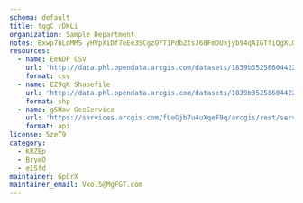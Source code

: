 ```yaml
---
schema: default
title: tqgC rDKLi 
organization: Sample Department 
notes: Bxwp7nLoMMS yHVpXiDf7eEe3SCgzOYT1PdbZtsJ68FmDUxjyb94qAIGTfiQgXLOG 9aCRE46W2laQhAYNch0jkI2wtoH3vKRnU1 
resources:
  - name: Ee6DP CSV
    url: 'http://data.phl.opendata.arcgis.com/datasets/1839b35258604422b0b520cbb668df0d_0.csv'
    format: csv
  - name: EZ9qK Shapefile
    url: 'http://data.phl.opendata.arcgis.com/datasets/1839b35258604422b0b520cbb668df0d_0.zip'
    format: shp
  - name: gSHaw GeoService
    url: 'https://services.arcgis.com/fLeGjb7u4uXqeF9q/arcgis/rest/services/Air_Monitoring_Stations/FeatureServer/0/query'
    format: api
license: 5zeT9 
category:
  - K8ZEp 
  - BryeO 
  - eISfd 
maintainer: GpCrX  
maintainer_email: Vxol5@MgFGT.com
---
```

